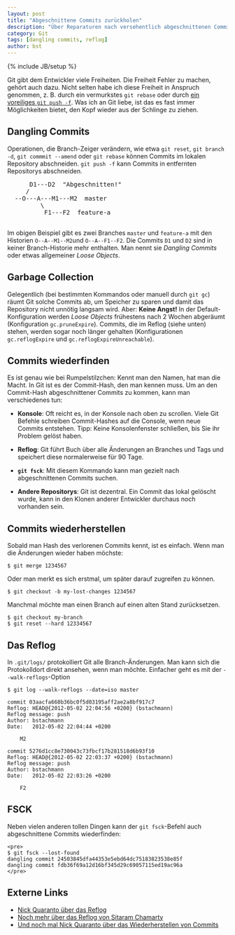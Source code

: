 ```yaml
---
layout: post
title: "Abgeschnittene Commits zurückholen"
description: "Über Reparaturen nach versehentlich abgeschnittenen Commits (Dangling Commits)"
category: Git
tags: [dangling commits, reflog]
author: bst
---
```

{% include JB/setup %}

Git gibt dem Entwickler viele Freiheiten. Die Freiheit
Fehler zu machen, gehört auch dazu.
Nicht selten habe ich diese Freiheit in Anspruch genommen, 
z. B. durch ein vermurkstes `git rebase` oder 
durch [ein voreiliges `git push -f`](/2012/04/28/push-mit-force-in-git).
Was ich an Git liebe, ist das es fast immer Möglichkeiten bietet,
den Kopf wieder aus der Schlinge zu ziehen.

Dangling Commits
----------------

Operationen, die Branch-Zeiger verändern, wie etwa `git reset`, `git branch -d`,
`git commmit --amend` oder `git rebase` können Commits im lokalen 
Repository abschneiden. `git push -f` kann Commits in entfernten Repositorys 
abschneiden.
  
  <pre>
      D1---D2  "Abgeschnitten!"
     / 
  --O---A---M1---M2  master  
         \
          F1---F2  feature-a 
  </pre>
  
Im obigen Beispiel gibt es zwei Branches `master` und `feature-a`
mit den Historien `O--A--M1--M2`und `O--A--F1--F2`. 
Die Commits `D1` und `D2` sind in keiner Branch-Historie mehr
enthalten. Man nennt sie *Dangling Commits* oder etwas allgemeiner
*Loose Objects*.

Garbage Collection
------------------

Gelegentlich (bei bestimmten Kommandos oder manuell durch `git gc`)
räumt Git solche Commits ab, um Speicher zu sparen und damit das Repository
nicht unnötig langsam wird. Aber: **Keine Angst!** In der Default-Konfiguration 
werden *Loose Objects* frühestens nach 2 Wochen abgeräumt 
(Konfiguration `gc.pruneExpire`). Commits, die im Reflog (siehe unten) stehen, 
werden sogar noch länger gehalten (Konfigurationen `gc.reflogExpire` und 
`gc.reflogExpireUnreachable`).

Commits wiederfinden
--------------------

Es ist genau wie bei Rumpelstilzchen: Kennt man den Namen, hat man
die Macht. In Git ist es der Commit-Hash, den man kennen muss.
Um an den Commit-Hash abgeschnittener Commits zu kommen, kann man
verschiedenes tun:

 * **Konsole**: Oft reicht es, in der Konsole nach oben zu scrollen.
   Viele Git Befehle schreiben Commit-Hashes auf die Console, wenn neue
   Commits entstehen. Tipp: Keine Konsolenfenster schließen, bis
   Sie ihr Problem gelöst haben.
   
 * **Reflog**: Git führt Buch über alle Änderungen an Branches und Tags und 
   speichert diese normalerweise für 90 Tage.
  
 * **`git fsck`**: Mit diesem Kommando kann man gezielt nach abgeschnittenen
   Commits suchen. 
 
 * **Andere Repositorys**: Git ist dezentral. Ein Commit das lokal
   gelöscht wurde, kann in den Klonen anderer Entwickler durchaus noch
   vorhanden sein.

Commits wiederherstellen
------------------------

Sobald man Hash des verlorenen Commits kennt, ist es einfach.
Wenn man die Änderungen wieder haben möchste:

	$ git merge 1234567
	
Oder man merkt es sich erstmal, um später darauf zugreifen zu können.	
	
	$ git checkout -b my-lost-changes 1234567
	
Manchmal möchte man einen Branch auf einen alten Stand zurücksetzen.
	
	$ git checkout my-branch
	$ git reset --hard 12334567

Das Reflog
----------

In `.git/logs/` protokolliert Git alle Branch-Änderungen.
Man kann sich die Protokolldort direkt ansehen, wenn man möchte.
Einfacher geht es mit der `--walk-reflogs`-Option
  
	$ git log --walk-reflogs --date=iso master

	commit 03aacfa668b36bc0f5d03195aff2ae2a8bf917c7
	Reflog: HEAD@{2012-05-02 22:04:56 +0200} (bstachmann)
	Reflog message: push
	Author: bstachmann
	Date:   2012-05-02 22:04:44 +0200
	
	    M2
	
	commit 5276d1cc8e730043c73fbcf17b281518d6b93f10
	Reflog: HEAD@{2012-05-02 22:03:37 +0200} (bstachmann)
	Reflog message: push
	Author: bstachmann
	Date:   2012-05-02 22:03:26 +0200
	
	    F2


FSCK
----
 
Neben vielen anderen tollen Dingen kann der `git fsck`-Befehl auch 
abgeschnittene Commits wiederfinden:
 
    <pre>
	$ git fsck --lost-found
	dangling commit 24503845dfa44353e5ebd64dc75183823538e85f
	dangling commit fdb36f69a12d16bf345d29c69057115ed19ac96a
    </pre>
    
Externe Links
-------------

 * [Nick Quaranto über das Reflog][1]
 * [Noch mehr über das Reflog von Sitaram Chamarty][2]
 * [Und noch mal Nick Quaranto über das Wiederherstellen von Commits][3]
 
  [1]: http://gitready.com/intermediate/2009/02/09/reflog-your-safety-net.html
  [2]: http://sitaramc.github.com/concepts/reflog.html
  [3]: http://de.gitready.com/advanced/2009/01/17/restoring-lost-commits.html
